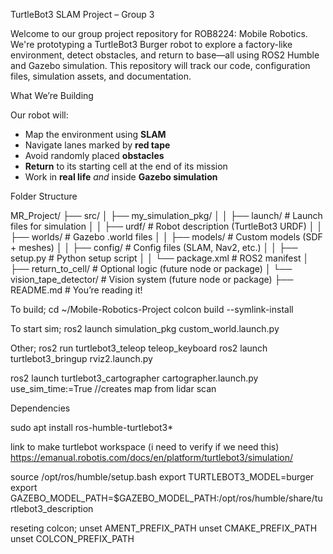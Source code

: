 TurtleBot3 SLAM Project – Group 3

Welcome to our group project repository for ROB8224: Mobile Robotics. We're prototyping a TurtleBot3 Burger robot to explore a factory-like environment, detect obstacles, and return to base—all using ROS2 Humble and Gazebo simulation. This repository will track our code, configuration files, simulation assets, and documentation.

What We’re Building

Our robot will:
- Map the environment using **SLAM**
- Navigate lanes marked by **red tape**
- Avoid randomly placed **obstacles**
- **Return** to its starting cell at the end of its mission
- Work in **real life** *and* inside **Gazebo simulation**

Folder Structure

MR_Project/
├── src/
│   ├── my_simulation_pkg/
│   │   ├── launch/         # Launch files for simulation
│   │   ├── urdf/           # Robot description (TurtleBot3 URDF)
│   │   ├── worlds/         # Gazebo .world files
│   │   ├── models/         # Custom models (SDF + meshes)
│   │   ├── config/         # Config files (SLAM, Nav2, etc.)
│   │   ├── setup.py        # Python setup script
│   │   └── package.xml     # ROS2 manifest
│   ├── return_to_cell/     # Optional logic (future node or package)
│   └── vision_tape_detector/ # Vision system (future node or package)
├── README.md               # You’re reading it!




To build;
cd ~/Mobile-Robotics-Project
colcon build --symlink-install

To start sim;
ros2 launch simulation_pkg custom_world.launch.py

Other;
ros2 run turtlebot3_teleop teleop_keyboard
ros2 launch turtlebot3_bringup rviz2.launch.py

ros2 launch turtlebot3_cartographer cartographer.launch.py use_sim_time:=True //creates map from lidar scan

Dependencies

sudo apt install ros-humble-turtlebot3*

link to make turtlebot workspace (i need to verify if we need this)
https://emanual.robotis.com/docs/en/platform/turtlebot3/simulation/


source /opt/ros/humble/setup.bash
export TURTLEBOT3_MODEL=burger
export GAZEBO_MODEL_PATH=$GAZEBO_MODEL_PATH:/opt/ros/humble/share/turtlebot3_description

reseting colcon;
unset AMENT_PREFIX_PATH
unset CMAKE_PREFIX_PATH
unset COLCON_PREFIX_PATH



